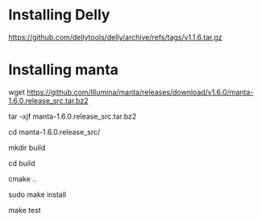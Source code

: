 # Installing Delly
https://github.com/dellytools/delly/archive/refs/tags/v1.1.6.tar.gz

# Installing manta
wget https://github.com/Illumina/manta/releases/download/v1.6.0/manta-1.6.0.release_src.tar.bz2

tar -xjf manta-1.6.0.release_src.tar.bz2

cd manta-1.6.0.release_src/

mkdir build

cd build

cmake ..

sudo make install

make test


